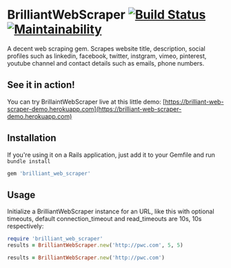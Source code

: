 # BrilliantWebScraper [![Build Status](https://api.travis-ci.com/bkotu6717/brilliant_web_scraper.svg)](https://travis-ci.com/bkotu6717/brilliant_web_scraper)[![Maintainability](https://api.codeclimate.com/v1/badges/15a8a6e117f11bd94376/maintainability)](https://codeclimate.com/github/bkotu6717/brilliant_web_scraper/maintainability)

A decent web scraping gem. Scrapes website title, description, social profiles such as linkedin, facebook, twitter, instgram, vimeo, pinterest, youtube channel and contact details such as emails, phone numbers.


## See it in action!

You can try BrillaintWebScraper live at this little demo: [https://brilliant-web-scraper-demo.herokuapp.com](https://brilliant-web-scraper-demo.herokuapp.com)

## Installation


If you're using it on a Rails application, just add it to your Gemfile and run `bundle install`

```ruby
gem 'brilliant_web_scraper'
```

## Usage

Initialize a BrilliantWebScraper instance for an URL, like this with optional timeouts, default connection_timeout and read_timeouts are 10s, 10s respectively:

```ruby
require 'brilliant_web_scraper'
results = BrilliantWebScraper.new('http://pwc.com', 5, 5)

results = BrilliantWebScraper.new('http://pwc.com')
```
